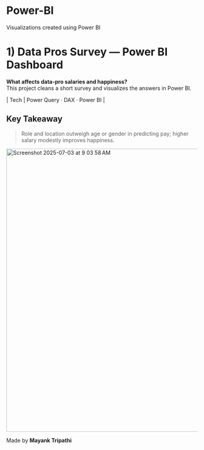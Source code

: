 # Power-BI
Visualizations created using Power BI

# 1) Data Pros Survey — Power BI Dashboard

**What affects data-pro salaries and happiness?**  
This project cleans a short survey and visualizes the answers in Power BI.

| Tech | Power Query · DAX · Power BI |

## Key Takeaway
> Role and location outweigh age or gender in predicting pay; higher salary modestly improves happiness.

<img width="746" alt="Screenshot 2025-07-03 at 9 03 58 AM" src="https://github.com/user-attachments/assets/df880bfd-0fc5-43a0-8899-20d73e5bc1ac" />

Made by **Mayank Tripathi**
